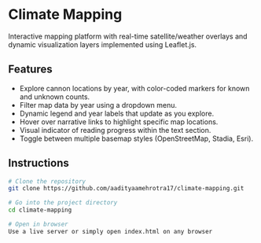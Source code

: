 # Climate Mapping

Interactive mapping platform with real-time satellite/weather overlays and dynamic visualization layers implemented using Leaflet.js.

## Features
- Explore cannon locations by year, with color-coded markers for known and unknown counts.
- Filter map data by year using a dropdown menu.
- Dynamic legend and year labels that update as you explore.
- Hover over narrative links to highlight specific map locations.
- Visual indicator of reading progress within the text section.
- Toggle between multiple basemap styles (OpenStreetMap, Stadia, Esri).

## Instructions

```bash
# Clone the repository
git clone https://github.com/aadityaamehrotra17/climate-mapping.git

# Go into the project directory
cd climate-mapping

# Open in browser
Use a live server or simply open index.html on any browser
